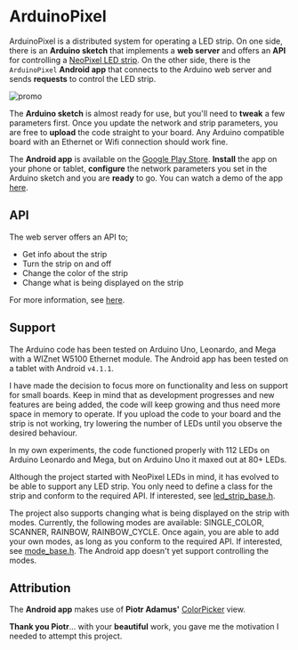 ArduinoPixel
============

ArduinoPixel is a distributed system for operating a LED strip. On one side, there is an **Arduino sketch** that implements a **web server** and offers an **API** for controlling a [NeoPixel LED strip](http://www.adafruit.com/products/1138). On the other side, there is the `ArduinoPixel` **Android app** that connects to the Arduino web server and sends **requests** to control the LED strip.

![promo](http://i76.photobucket.com/albums/j16/paign10/promo_zpsfnckempv.png)
<br>

The **Arduino sketch** is almost ready for use, but you'll need to **tweak** a few parameters first. Once you update the network and strip parameters, you are free to **upload** the code straight to your board. Any Arduino compatible board with an Ethernet or Wifi connection should work fine.

The **Android app** is available on the [Google Play Store](https://play.google.com/store/apps/details?id=ln.paign10.arduinopixel). **Install** the app on your phone or tablet, **configure** the network parameters you set in the Arduino sketch and you are **ready** to go. You can watch a demo of the app [here](http://www.youtube.com/watch?v=AuqOQ0Pe_c0).

API
---

The web server offers an API to;
* Get info about the strip
* Turn the strip on and off
* Change the color of the strip
* Change what is being displayed on the strip

For more information, see [here](arduino_code/README.md).

Support
-------

The Arduino code has been tested on Arduino Uno, Leonardo, and Mega with a WIZnet W5100 Ethernet module. The Android app has been tested on a tablet with Android `v4.1.1`.

I have made the decision to focus more on functionality and less on support for small boards. Keep in mind that as development progresses and new features are being added, the code will keep growing and thus need more space in memory to operate. If you upload the code to your board and the strip is not working, try lowering the number of LEDs until you observe the desired behaviour.

In my own experiments, the code functioned properly with 112 LEDs on Arduino Leonardo and Mega, but on Arduino Uno it maxed out at 80+ LEDs.

Although the project started with NeoPixel LEDs in mind, it has evolved to be able to support any LED strip. You only need to define a class for the strip and conform to the required API. If interested, see [led_strip_base.h](arduino_code/ArduinoPixel/src/led_strip/led_strip_base.h).

The project also supports changing what is being displayed on the strip with modes. Currently, the following modes are available: SINGLE_COLOR, SCANNER, RAINBOW, RAINBOW_CYCLE. Once again, you are able to add your own modes, as long as you conform to the required API. If interested, see [mode_base.h](arduino_code/ArduinoPixel/src/mode/mode_base.h). The Android app doesn't yet support controlling the modes.

Attribution
-----------

The **Android app** makes use of **Piotr Adamus'** [ColorPicker](https://github.com/chiralcode/Android-Color-Picker) view.

**Thank you Piotr**... with your **beautiful** work, you gave me the motivation I needed to attempt this project.
